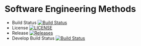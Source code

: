 # Software Engineering Methods

- Build Status [![Build Status](https://travis-ci.org/thantzintzw/sem.svg?branch=master)](https://travis-ci.org/thantzintzw/sem)
- License [![LICENSE](https://img.shields.io/github/license/thantzintzw/sem.svg?style=flat-square)](https://github.com/thantzintzw/sem/blob/master/LICENSE)
- Release [![Releases](https://img.shields.io/github/release/thantzintzw/sem/all.svg?style=flat-square)](https://github.com/thantzintzw/sem/releases)
- Develop Build Status [![Build Status](https://travis-ci.org/thantzintzw/sem.svg?branch=develop)](https://travis-ci.org/thantzintzw/sem)